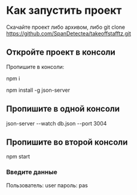 # Как запустить проект

Скачайте проект либо архивом, либо git clone https://github.com/SpanDetectea/takeoffstafftz.git

## Откройте проект в консоли 

Пропишите в консоли:

npm i

npm install -g json-server

## Пропишите в одной консоли 

json-server --watch db.json --port 3004

## Пропишите во второй консоли

npm start

### Введите данные
Пользователь: user
пароль: pas
